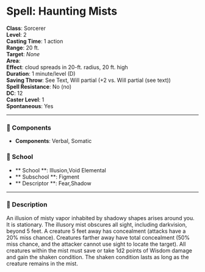 
# Spell: Haunting Mists
**Class**: Sorcerer  
**Level**: 2  
**Casting Time**: 1 action  
**Range**: 20 ft.  
**Target**: _None_  
**Area**:   
**Effect**: cloud spreads in 20-ft. radius, 20 ft. high  
**Duration**: 1 minute/level (D)  
**Saving Throw**: See Text, Will partial (+2 vs. Will partial (see text))  
**Spell Resistance**: No (no)  
**DC**: 12  
**Caster Level**: 1  
**Spontaneous**: Yes

---

### 🔮 Components
- **Components**: Verbal, Somatic

### 🏫 School
- ** School **: Illusion,Void Elemental
- ** Subschool **: Figment
- ** Descriptor **: Fear,Shadow
---

### 📜 Description
An illusion of misty vapor inhabited by shadowy shapes arises around you. It is stationary. The illusory mist obscures all sight, including darkvision, beyond 5 feet. A creature 5 feet away has concealment (attacks have a 20% miss chance). Creatures farther away have total concealment (50% miss chance, and the attacker cannot use sight to locate the target). All creatures within the mist must save or take 1d2 points of Wisdom damage and gain the shaken condition. The shaken condition lasts as long as the creature remains in the mist.
